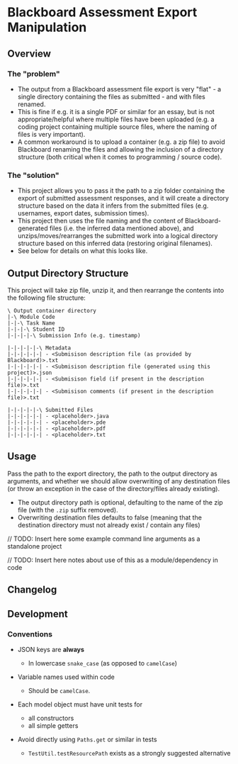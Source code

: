 # Blackboard Assessment Export Manipulation

## Overview
### The "problem"
- The output from a Blackboard assessment file export is very "flat" - a single directory containing the files as submitted - and with files renamed.
- This is fine if e.g. it is a single PDF or similar for an essay, but is not appropriate/helpful where multiple files have been uploaded (e.g. a coding project containing multiple source files, where the naming of files is very important).
- A common workaround is to upload a container (e.g. a zip file) to avoid Blackboard renaming the files and allowing the inclusion of a directory structure (both critical when it comes to programming / source code).

### The "solution"
- This project allows you to pass it the path to a zip folder containing the export of submitted assessment responses, and it will create a directory structure based on the data it infers from the submitted files (e.g. usernames, export dates, submission times).
- This project then uses the file naming and the content of Blackboard-generated files (i.e. the inferred data mentioned above), and unzips/moves/rearranges the submitted work into a logical directory structure based on this inferred data (restoring original filenames). 
- See below for details on what this looks like. 


## Output Directory Structure
This project will take zip file, unzip it, and then rearrange the contents into the following file structure: 
 
```
\ Output container directory
|-\ Module Code
|-|-\ Task Name
|-|-|-\ Student ID
|-|-|-|-\ Submission Info (e.g. timestamp)

|-|-|-|-|-\ Metadata
|-|-|-|-|-| - <Submisison description file (as provided by Blackboard)>.txt
|-|-|-|-|-| - <Submisison description file (generated using this project)>.json
|-|-|-|-|-| - <Submisison field (if present in the description file)>.txt
|-|-|-|-|-| - <Submisison comments (if present in the description file)>.txt

|-|-|-|-|-\ Submitted Files
|-|-|-|-|-| - <placeholder>.java
|-|-|-|-|-| - <placeholder>.pde
|-|-|-|-|-| - <placeholder>.pdf
|-|-|-|-|-| - <placeholder>.txt

```
 
## Usage
Pass the path to the export directory, the path to the output directory as arguments, and whether we should allow overwriting of any destination files (or throw an exception in the case of the directory/files already existing).

- The output directory path is optional, defaulting to the name of the zip file (with the `.zip` suffix removed).
- Overwriting destination files defaults to false (meaning that the destination directory must not already exist / contain any files)


// TODO: Insert here some example command line arguments as a standalone project

// TODO: Insert here notes about use of this as a module/dependency in code


## Changelog



## Development

### Conventions

- JSON keys are **always** 
    - In lowercase `snake_case` (as opposed to `camelCase`)
   
- Variable names used within code 
    - Should be `camelCase`.
   
- Each model object must have unit tests for 
    - all constructors 
    - all simple getters 

- Avoid directly using `Paths.get` or similar in tests
    - `TestUtil.testResourcePath` exists as a strongly suggested alternative


